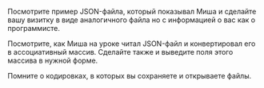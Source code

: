 Посмотрите пример JSON-файла, который показывал Миша и сделайте вашу визитку в виде аналогичного файла но с информацией о вас как о программисте.

Посмотрите, как Миша на уроке читал JSON-файл и конвертировал его в ассоциативный массив. Сделайте также и выведите поля этого массива в нужной форме.

Помните о кодировках, в которых вы сохраняете и открываете файлы.

